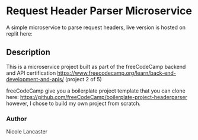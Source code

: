 # Request Header Parser Microservice

A simple microservice to parse request headers, live version is hosted on replit here: 

## Description
This is a microservice project built as part of the freeCodeCamp backend and API certification https://www.freecodecamp.org/learn/back-end-development-and-apis/ (project 2 of 5)

freeCodeCamp give you a boilerplate project template that you can clone here: https://github.com/freeCodeCamp/boilerplate-project-headerparser 
however, I chose to build my own project from scratch.

### Author
Nicole Lancaster